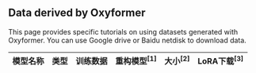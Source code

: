 ## Data derived by Oxyformer
This page provides specific tutorials on using datasets generated with Oxyformer. You can use Google drive or Baidu netdisk to download data. 

| 模型名称          |   类型   | 训练数据 | 重构模型<sup>[1]</sup> | 大小<sup>[2]</sup> |                    LoRA下载<sup>[3]</sup>                    |
| :---------------- | :------: | :------: | :--------------------: | :----------------: | :----------------------------------------------------------: |
